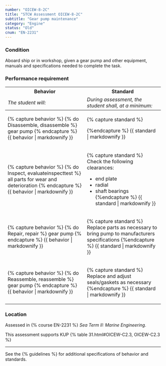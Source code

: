 ```yaml
---
number: "OICEW-8-2C"
title: "STCW Assessment OICEW-8-2C"
subtitle: "Gear pump maintenance"
category: "Engine"
status: "Old"
cnum: "EN-2231"
---
```

### Condition

Aboard ship or in workshop, given a gear pump and other equipment, manuals and specifications needed to complete the task.

### Performance requirement 

<table width='100%' class='Guidelines'>
 <thead>
 <tr>
     <th class='thirty'>Behavior</th>
     <th class='seventy'>Standard</th>
 </tr>
 <tr>
     <td><em>The student will:</em></td>
     <td><em>During assessment, the student shall, at a minimum:</em></td>
 </tr>
 </thead>
 <tbody>
 

<tr><td>

{% capture behavior %}
{% do Disassemble, disassemble %} gear pump
{% endcapture %}
{{ behavior | markdownify }}

</td><td>

{% capture standard %}

{%endcapture %}
{{ standard | markdownify }}

</td></tr>



<tr><td>

{% capture behavior %}
{% do Inspect, evaluateinspecttest %} all parts for wear and deterioration
{% endcapture %}
{{ behavior | markdownify }}

</td><td>

{% capture standard %}
Check the following clearances:

  * end plate
  * radial
  * shaft bearings
{%endcapture %}
{{ standard | markdownify }}

</td></tr>



<tr><td>

{% capture behavior %}
{% do Repair, repair %} gear pump
{% endcapture %}
{{ behavior | markdownify }}

</td><td>

{% capture standard %}
Replace parts as necessary to bring pump to manufacturers specifications
{%endcapture %}
{{ standard | markdownify }}

</td></tr>



<tr><td>

{% capture behavior %}
{% do Reassemble, reassemble %} gear pump
{% endcapture %}
{{ behavior | markdownify }}

</td><td>

{% capture standard %}
Replace and adjust seals/gaskets as necessary
{%endcapture %}
{{ standard | markdownify }}

</td></tr>



 </tbody>
 </table>

### Location

Assessed in  {% course  EN-2231 %}  *Sea Term II: Marine Engineering*.

This assessment supports KUP {% table 31.html#OICEW-C2.3, OICEW-C2.3 %}

***



See the {% guidelines %} for additional specifications of behavior and standards.